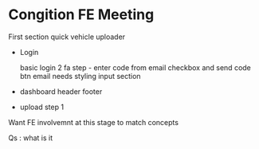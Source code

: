 # Congition FE Meeting

First section quick vehicle uploader

- Login

    basic login
    2 fa step - enter code from email
    checkbox and send code btn
    email needs styling
    input section



- dashboard
  header
  footer
- upload step 1

Want FE involvemnt at this stage to match concepts

Qs :
what is it